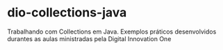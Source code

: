 # dio-collections-java
Trabalhando com Collections em Java. Exemplos práticos desenvolvidos durantes as aulas ministradas pela Digital Innovation One

